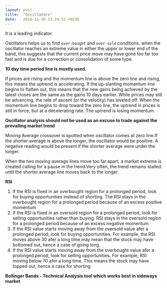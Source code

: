 ```yaml
---
layout: post
title:  "Oscillators"
date:   2016-11-30 13:24:52 +0530
---
```

It is a leading indicator.

Oscillators helps us to find `over-bought` and `over-sold` conditions. when the oscillator reaches an extreme value in either the upper or lower end of the band, this suggests that the current price move may have gone too far too fast and is due for a correction or consolidation of some type.

**10 day time period line is mostly used.**

If prices are rising and the momentum line is above the zero line and rising, this means the uptrend is accelerating. If the up-slanting momentum line begins to flatten out, this means that the new gains being achieved by the latest closes are the same as the gains 10 days earlier. While prices may still be advancing, the rate of ascent (or the velocity) has leveled off. When the momentum line begins to drop toward the zero line, the uptrend in prices is still in force, but at a decelerating rate. The uptrend is losing momentum.

**Oscillator analysis should not be used as an excuse to trade against the prevailing market trend**

Moving Average crossover is spotted when oscillator comes at zero line.If the shorter average is above the longer, the oscillator would be positive. A negative reading would be present if the shorter average were under the longer.

When the two moving average lines move too far apart, a market extreme is created calling for a pause in the trend.Very often, the trend remains stalled until the shorter average line moves back to the longer.


**RSI**
1. If the RSI is fixed in an overbought region for a prolonged period, look for buying opportunities instead of shorting. The RSI stays in the overbought region for a prolonged period because of an excess positive momentum
2. If the RSI is fixed in an oversold region for a prolonged period, look for selling opportunities rather than buying. RSI stays in the oversold region for a prolonged period because of an excess negative momentum
3. If the RSI value starts moving away from the oversold value afer a prolonged period, look for buying opportunities. For example, the RSI moves above 30 afer a long time may mean that the stock may have bottomed out, hence a case of going long.
4. If the RSI value starts moving away from the overbought value afer a prolonged period, look for selling opportunities. For example, RSI moving below 70 afer a long time. This means the stock may have topped out, hence a case for shorting

**Bollinger Bands - Technical Analysis tool which works best in sideways market**
